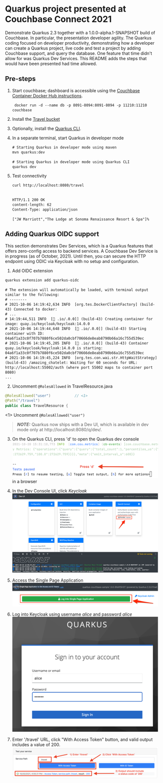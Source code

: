 # Quarkus project presented at Couchbase Connect 2021

Demonstrate Quarkus 2.3 together with a 1.0.0-alpha.1-SNAPSHOT build of
Couchbase.
In particular, the presentation developer agility.
The Quarkus coding focused on developer productivity, demonstrating
how a developer can create a Quarkus project, live code and test
a project by adding Couchbase support,
and query the database.
One feature that time didn't allow for was Quarkus Dev Services.
This README adds the steps that would have been presented had time
allowed.

## Pre-steps
1. Start couchbase; dashboard is accessible using the [Couchbase Container
Docker Hub instructions](https://hub.docker.com/_/couchbase).

        docker run -d --name db -p 8091-8094:8091-8094 -p 11210:11210 couchbase

2. Install the [Travel bucket](https://docs.couchbase.com/server/6.5/manage/manage-settings/install-sample-buckets.html)

3. Optionally, install the [Quarkus CLI](https://quarkus.io/guides/cli-tooling#installing-the-cli).

4. In a separate terminal, start Quarkus in developer mode

       # Starting Quarkus in developer mode using maven
       mvn quarkus:dev

       # Starting Quarkus in developer mode using Quarkus CLI
       quarkus dev

5. Test connectivity

       curl http://localhost:8080/travel


       HTTP/1.1 200 OK
       content-length: 62
       Content-Type: application/json

       ["JW Marriott","The Lodge at Sonoma Renaissance Resort & Spa"]%  

## Adding Quarkus OIDC support

This section demonstrates Dev Services, which is a Quarkus features that offers
zero-config access to backend services.
A Couchbase Dev Service is in progress (as of October, 2021).
Until then, you can secure the HTTP endpoint using ODIC via Keycloak
with no setup and configuration.

1. Add OIDC extension
```shell script
quarkus extension add quarkus-oidc

# The extension will automatically be loaded, with terminal output similar to the following:
# --------
# 2021-10-06 14:19:42,634 INFO  [org.tes.DockerClientFactory] (build-43) Connected to docker: 
# ...
# 14:19:44,511 INFO  [🐳 .io/.0.0]] (build-43) Creating container for image: quay.io/keycloak/keycloak:14.0.0
# 2021-10-06 14:19:44,648 INFO  [🐳 .io/.0.0]] (build-43) Starting container with ID: 04a6f1a33c0f707b7880f6ce502da0cbf70666de8eab8790b66a16c755d539ec
# 2021-10-06 14:19:45,205 INFO  [🐳 .io/.0.0]] (build-43) Container quay.io/keycloak/keycloak:14.0.0 is starting: 04a6f1a33c0f707b7880f6ce502da0cbf70666de8eab8790b66a16c755d539ec
# 2021-10-06 14:19:45,224 INFO  [org.tes.con.wai.str.HttpWaitStrategy] (build-43) /amazing_chatelet: Waiting for 60 seconds for URL: http://localhost:55002/auth (where port 55002 maps to container port 8080)
...
```

2. Uncomment `@RolesAllowed` in TravelResource.java
```java
@RolesAllowed("user")           // <1>
@Path("/travel")
public class TravelResource {
```
<1> Uncomment `@RolesAllowed("user")`

> **_NOTE:_**  Quarkus now ships with a Dev UI, which is available in dev mode only at http://localhost:8080/q/dev/.

3. On the Quarkus CLI, press 'd' to open the Quarkus dev console ![](images/DforDevUI.png) in a browser

4. In the Dev Console UI, click *Keycloak* ![](images/DevConsoleKeycloak.png)

5. Access the Single Page Application ![](images/SPA.png)

6. Log into Keycloak using username _alice_ and password _alice_ ![](images/KeycloakLogin.png)

7. Enter '/travel' URL, click "With Access Token" button, and valid output includes a value of 200.
![](images/TestSecureEndpoint.png)